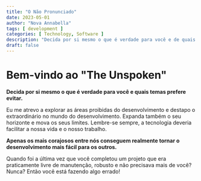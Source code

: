 ```yaml
---
title: "O Não Pronunciado"
date: 2023-05-01
author: "Nova Annabella"
tags: [ development ]
categories: [ Technology, Software ]
description: "Decida por si mesmo o que é verdade para você e de quais tópicos você prefere desviar o olhar"
draft: false
---
```



# Bem-vindo ao "The Unspoken"

**Decida por si mesmo o que é verdade para você e quais temas prefere evitar.**

Eu me atrevo a explorar as áreas proibidas do desenvolvimento e destapo o extraordinário no mundo do desenvolvimento.
Expanda também o seu horizonte e mova os seus limites.
Lembre-se sempre, a tecnologia deveria facilitar a nossa vida e o nosso trabalho.

**Apenas os mais corajosos entre nós conseguem realmente tornar o desenvolvimento mais fácil para os outros.**

Quando foi a última vez que você completou um projeto que era praticamente livre de manutenção, robusto e não precisava mais de você? Nunca? Então você está fazendo algo errado!

